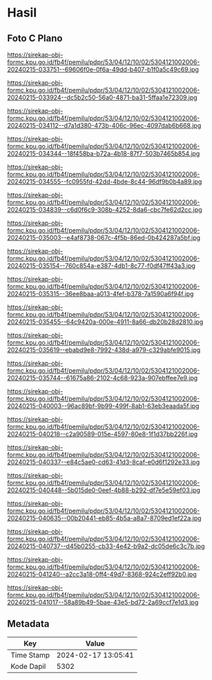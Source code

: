 # Hasil

## Foto C Plano

https://sirekap-obj-formc.kpu.go.id/fb4f/pemilu/pdpr/53/04/12/10/02/5304121002006-20240215-033751--69606f0e-0f6a-49dd-b407-b1f0a5c49c69.jpg

https://sirekap-obj-formc.kpu.go.id/fb4f/pemilu/pdpr/53/04/12/10/02/5304121002006-20240215-033924--dc5b2c50-56a0-4871-ba31-5ffaa1e72309.jpg

https://sirekap-obj-formc.kpu.go.id/fb4f/pemilu/pdpr/53/04/12/10/02/5304121002006-20240215-034112--d7a1d380-473b-406c-96ec-4097dab6b668.jpg

https://sirekap-obj-formc.kpu.go.id/fb4f/pemilu/pdpr/53/04/12/10/02/5304121002006-20240215-034344--18f458ba-b72a-4b18-87f7-503b7465b854.jpg

https://sirekap-obj-formc.kpu.go.id/fb4f/pemilu/pdpr/53/04/12/10/02/5304121002006-20240215-034555--fc0955fd-42dd-4bde-8c44-96df9b0b4a89.jpg

https://sirekap-obj-formc.kpu.go.id/fb4f/pemilu/pdpr/53/04/12/10/02/5304121002006-20240215-034839--c6d0f6c9-308b-4252-8da6-cbc7fe62d2cc.jpg

https://sirekap-obj-formc.kpu.go.id/fb4f/pemilu/pdpr/53/04/12/10/02/5304121002006-20240215-035003--e4af8738-067c-4f5b-86ed-0b424287a5bf.jpg

https://sirekap-obj-formc.kpu.go.id/fb4f/pemilu/pdpr/53/04/12/10/02/5304121002006-20240215-035154--760c854a-e387-4db1-8c77-f0df47ff43a3.jpg

https://sirekap-obj-formc.kpu.go.id/fb4f/pemilu/pdpr/53/04/12/10/02/5304121002006-20240215-035315--36ee8baa-a013-4fef-b378-7a1590a6f94f.jpg

https://sirekap-obj-formc.kpu.go.id/fb4f/pemilu/pdpr/53/04/12/10/02/5304121002006-20240215-035455--64c9420a-000e-4911-8a66-db20b28d2810.jpg

https://sirekap-obj-formc.kpu.go.id/fb4f/pemilu/pdpr/53/04/12/10/02/5304121002006-20240215-035619--ebabd9e8-7992-438d-a979-c329abfe9015.jpg

https://sirekap-obj-formc.kpu.go.id/fb4f/pemilu/pdpr/53/04/12/10/02/5304121002006-20240215-035744--61675a86-2102-4c68-923a-907ebffee7e9.jpg

https://sirekap-obj-formc.kpu.go.id/fb4f/pemilu/pdpr/53/04/12/10/02/5304121002006-20240215-040003--96ac89bf-9b99-499f-8ab1-63eb3eaada5f.jpg

https://sirekap-obj-formc.kpu.go.id/fb4f/pemilu/pdpr/53/04/12/10/02/5304121002006-20240215-040218--c2a90589-015e-4597-80e8-1f1d37bb226f.jpg

https://sirekap-obj-formc.kpu.go.id/fb4f/pemilu/pdpr/53/04/12/10/02/5304121002006-20240215-040337--e84c5ae0-cd63-41d3-8caf-e0d6f1292e33.jpg

https://sirekap-obj-formc.kpu.go.id/fb4f/pemilu/pdpr/53/04/12/10/02/5304121002006-20240215-040448--5b015de0-0eef-4b88-b292-df7e5e59ef03.jpg

https://sirekap-obj-formc.kpu.go.id/fb4f/pemilu/pdpr/53/04/12/10/02/5304121002006-20240215-040635--00b20441-eb85-4b5a-a8a7-8709ed1ef22a.jpg

https://sirekap-obj-formc.kpu.go.id/fb4f/pemilu/pdpr/53/04/12/10/02/5304121002006-20240215-040737--d45b0255-cb33-4e42-b9a2-dc05de6c3c7b.jpg

https://sirekap-obj-formc.kpu.go.id/fb4f/pemilu/pdpr/53/04/12/10/02/5304121002006-20240215-041240--a2cc3a18-0ff4-49d7-8368-924c2eff92b0.jpg

https://sirekap-obj-formc.kpu.go.id/fb4f/pemilu/pdpr/53/04/12/10/02/5304121002006-20240215-041017--58a89b49-5bae-43e5-bd72-2a69ccf7e1d3.jpg


## Metadata

| Key        | Value               |
| ---------- | ------------------- |
| Time Stamp | 2024-02-17 13:05:41 |
| Kode Dapil | 5302                |



